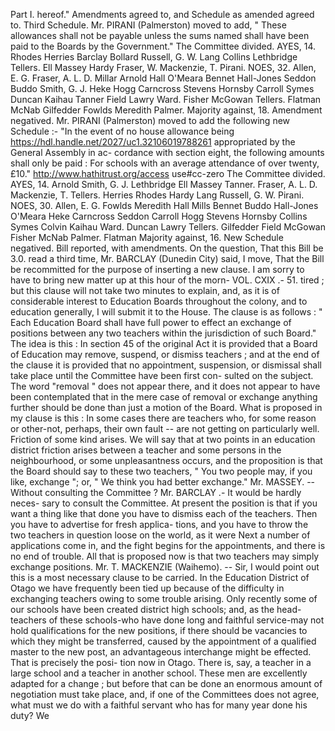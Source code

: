 Part I. hereof." Amendments agreed to, and Schedule as amended agreed to. Third Schedule. Mr. PIRANI (Palmerston) moved to add, " These allowances shall not be payable unless the sums named shall have been paid to the Boards by the Government." The Committee divided. AYES, 14. Rhodes Herries Barclay Bollard Russell, G. W. Lang Collins Lethbridge Tellers. Ell Massey Hardy Fraser, W. Mackenzie, T. Pirani. NOES, 32. Allen, E. G. Fraser, A. L. D. Millar Arnold Hall O'Meara Bennet Hall-Jones Seddon Buddo Smith, G. J. Heke Hogg Carncross Stevens Hornsby Carroll Symes Duncan Kaihau Tanner Field Lawry Ward. Fisher McGowan Tellers. Flatman McNab Gilfedder Fowlds Meredith Palmer. Majority against, 18. Amendment negatived. Mr. PIRANI (Palmerston) moved to add the following new Schedule :- "In the event of no house allowance being https://hdl.handle.net/2027/uc1.32106019788261 appropriated by the General Assembly in ac- cordance with section eight, the following amounts shall only be paid : For schools with an average attendance of over twenty, £10." http://www.hathitrust.org/access use#cc-zero The Committee divided. AYES, 14. Arnold Smith, G. J. Lethbridge Ell Massey Tanner. Fraser, A. L. D. Mackenzie, T. Tellers. Herries Rhodes Hardy Lang Russell, G. W. Pirani. NOES, 30. Allen, E. G. Fowlds Meredith Hall Mills Bennet Buddo Hall-Jones O'Meara Heke Carncross Seddon Carroll Hogg Stevens Hornsby Collins Symes Colvin Kaihau Ward. Duncan Lawry Tellers. Gilfedder Field McGowan Fisher McNab Palmer. Flatman Majority against, 16. New Schedule negatived. Bill reported, with amendments. On the question, That this Bill be 3.0. read a third time, Mr. BARCLAY (Dunedin City) said, I move, That the Bill be recommitted for the purpose of inserting a new clause. I am sorry to have to bring new matter up at this hour of the morn- VOL. CXIX .- 51. tired ; but this clause will not take two minutes to explain, and, as it is of considerable interest to Education Boards throughout the colony, and to education generally, I will submit it to the House. The clause is as follows : " Each Education Board shall have full power to effect an exchange of positions between any two teachers within the jurisdiction of such Board." The idea is this : In section 45 of the original Act it is provided that a Board of Education may remove, suspend, or dismiss teachers ; and at the end of the clause it is provided that no appointment, suspension, or dismissal shall take place until the Committee have been first con- sulted on the subject. The word "removal " does not appear there, and it does not appear to have been contemplated that in the mere case of removal or exchange anything further should be done than just a motion of the Board. What is proposed in my clause is this : In some cases there are teachers who, for some reason or other-not, perhaps, their own fault -- are not getting on particularly well. Friction of some kind arises. We will say that at two points in an education district friction arises between a teacher and some persons in the neighbourhood, or some unpleasantness occurs, and the proposition is that the Board should say to these two teachers, " You two people may, if you like, exchange "; or, " We think you had better exchange." Mr. MASSEY. -- Without consulting the Committee ? Mr. BARCLAY .- It would be hardly neces- sary to consult the Committee. At present the position is that if you want a thing like that done you have to dismiss each of the teachers. Then you have to advertise for fresh applica- tions, and you have to throw the two teachers in question loose on the world, as it were Next a number of applications come in, and the fight begins for the appointments, and there is no end of trouble. All that is proposed now is that two teachers may simply exchange positions. Mr. T. MACKENZIE (Waihemo). -- Sir, I would point out this is a most necessary clause to be carried. In the Education District of Otago we have frequently been tied up because of the difficulty in exchanging teachers owing to some trouble arising. Only recently some of our schools have been created district high schools; and, as the head-teachers of these schools-who have done long and faithful service-may not hold qualifications for the new positions, if there should be vacancies to which they might be transferred, caused by the appointment of a qualified master to the new post, an advantageous interchange might be effected. That is precisely the posi- tion now in Otago. There is, say, a teacher in a large school and a teacher in another school. These men are excellently adapted for a change ; but before that can be done an enormous amount of negotiation must take place, and, if one of the Committees does not agree, what must we do with a faithful servant who has for many year done his duty? We 